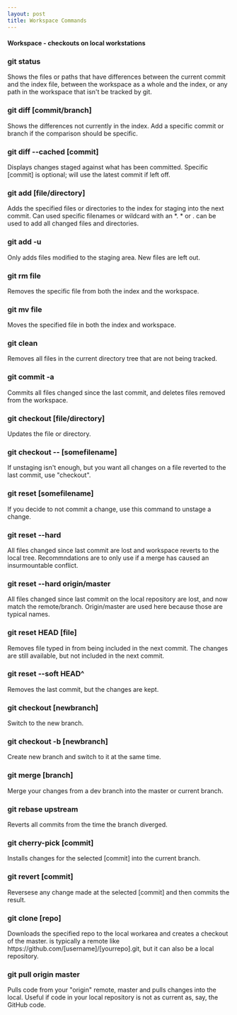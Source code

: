 ```yaml
---
layout: post
title: Workspace Commands
---
```


<h4>Workspace - checkouts on local workstations</h4>
<h3><a id="designer-templates" class="anchor" href="#designer-templates" aria-hidden="true"><span aria-hidden="true" class="octicon octicon-link"></span></a>git status</h3>
<p>Shows the files or paths that have differences between the current commit and the index file, between the workspace as a whole and the index, or any path in the workspace that isn't be tracked by git.</p>

<h3><a id="designer-templates" class="anchor" href="#designer-templates" aria-hidden="true"><span aria-hidden="true" class="octicon octicon-link"></span></a>git diff [commit/branch]</h3>
<p>Shows the differences not currently in the index.  Add a specific commit or branch if the comparison should be specific.</p>

<h3><a id="designer-templates" class="anchor" href="#designer-templates" aria-hidden="true"><span aria-hidden="true" class="octicon octicon-link"></span></a>git diff --cached [commit]</h3>
<p>Displays changes staged against what has been committed.  Specific [commit] is optional; will use the latest commit if left off.</p>

<h3><a id="designer-templates" class="anchor" href="#designer-templates" aria-hidden="true"><span aria-hidden="true" class="octicon octicon-link"></span></a>git add [file/directory]</h3>
<p>Adds the specified files or directories to the index for staging into the next commit.  Can used specific filenames or wildcard with an *.  * or . can be used to add all changed files and directories.</p>

<h3><a id="designer-templates" class="anchor" href="#designer-templates" aria-hidden="true"><span aria-hidden="true" class="octicon octicon-link"></span></a>git add -u</h3>
<p>Only adds files modified to the staging area.  New files are left out.</p>

<h3><a id="designer-templates" class="anchor" href="#designer-templates" aria-hidden="true"><span aria-hidden="true" class="octicon octicon-link"></span></a>git rm file</h3>
<p>Removes the specific file from both the index and the workspace.</p>

<h3><a id="designer-templates" class="anchor" href="#designer-templates" aria-hidden="true"><span aria-hidden="true" class="octicon octicon-link"></span></a>git mv file</h3>
<p>Moves the specified file in both the index and workspace.</p>

<h3><a id="designer-templates" class="anchor" href="#designer-templates" aria-hidden="true"><span aria-hidden="true" class="octicon octicon-link"></span></a>git clean</h3>
<p>Removes all files in the current directory tree that are not being tracked.</p>

<h3><a id="designer-templates" class="anchor" href="#designer-templates" aria-hidden="true"><span aria-hidden="true" class="octicon octicon-link"></span></a>git commit -a</h3>
<p>Commits all files changed since the last commit, and deletes files removed from the workspace.</p>


<h3><a id="designer-templates" class="anchor" href="#designer-templates" aria-hidden="true"><span aria-hidden="true" class="octicon octicon-link"></span></a>git checkout [file/directory]</h3>
<p>Updates the file or directory.</p>

<h3><a id="designer-templates" class="anchor" href="#designer-templates" aria-hidden="true"><span aria-hidden="true" class="octicon octicon-link"></span></a>git checkout -- [somefilename]</h3>
<p>If unstaging isn't enough, but you want all changes on a file reverted to the last commit, use "checkout".</p>

<h3><a id="designer-templates" class="anchor" href="#designer-templates" aria-hidden="true"><span aria-hidden="true" class="octicon octicon-link"></span></a>git reset [somefilename]</h3>
<p>If you decide to not commit a change, use this command to unstage a change.</p>

<h3><a id="designer-templates" class="anchor" href="#designer-templates" aria-hidden="true"><span aria-hidden="true" class="octicon octicon-link"></span></a>git reset --hard</h3>
<p>All files changed since last commit are lost and workspace reverts to the local tree. Recommndations are to only use if a merge has caused an insurmountable conflict.</p>

<h3><a id="designer-templates" class="anchor" href="#designer-templates" aria-hidden="true"><span aria-hidden="true" class="octicon octicon-link"></span></a>git reset --hard origin/master</h3>
<p>All files changed since last commit on the local repository are lost, and now match the remote/branch.  Origin/master are used here because those are typical names.</p>

<h3><a id="designer-templates" class="anchor" href="#designer-templates" aria-hidden="true"><span aria-hidden="true" class="octicon octicon-link"></span></a>git reset HEAD [file]</h3>
<p>Removes file typed in from being included in the next commit.  The changes are still available, but not included in the next commit.</p>

<h3><a id="designer-templates" class="anchor" href="#designer-templates" aria-hidden="true"><span aria-hidden="true" class="octicon octicon-link"></span></a>git reset --soft HEAD^</h3>
<p>Removes the last commit, but the changes are kept.

<h3><a id="designer-templates" class="anchor" href="#designer-templates" aria-hidden="true"><span aria-hidden="true" class="octicon octicon-link"></span></a>git checkout [newbranch]</h3>
<p>Switch to the new branch.</p>

<h3><a id="designer-templates" class="anchor" href="#designer-templates" aria-hidden="true"><span aria-hidden="true" class="octicon octicon-link"></span></a>git checkout -b [newbranch]</h3>
<p>Create new branch and switch to it at the same time.</p>

<h3><a id="designer-templates" class="anchor" href="#designer-templates" aria-hidden="true"><span aria-hidden="true" class="octicon octicon-link"></span></a>git merge [branch]</h3>
<p>Merge your changes from a dev branch into the master or current branch.</p>

<h3><a id="designer-templates" class="anchor" href="#designer-templates" aria-hidden="true"><span aria-hidden="true" class="octicon octicon-link"></span></a>git rebase upstream</h3>
<p>Reverts all commits from the time the branch diverged.</p>

<h3><a id="designer-templates" class="anchor" href="#designer-templates" aria-hidden="true"><span aria-hidden="true" class="octicon octicon-link"></span></a>git cherry-pick [commit]</h3>
<p>Installs changes for the selected [commit] into the current branch.</p>

<h3><a id="designer-templates" class="anchor" href="#designer-templates" aria-hidden="true"><span aria-hidden="true" class="octicon octicon-link"></span></a>git revert [commit]</h3>
<p>Reversese any change made at the selected [commit] and then commits the result.</p>

<h3><a id="designer-templates" class="anchor" href="#designer-templates" aria-hidden="true"><span aria-hidden="true" class="octicon octicon-link"></span></a>git clone [repo]</h3>
<p>Downloads the specified repo to the local workarea and creates a checkout of the master.  <repo> is typically a remote like https://github.com/[username]/[yourrepo].git, but it can also be a local repository.</p>

<h3><a id="designer-templates" class="anchor" href="#designer-templates" aria-hidden="true"><span aria-hidden="true" class="octicon octicon-link"></span></a>git pull origin master</h3>
<p>Pulls code from your "origin" remote, master and pulls changes into the local.  Useful if code in your local repository is not as current as, say, the GitHub code.</p>